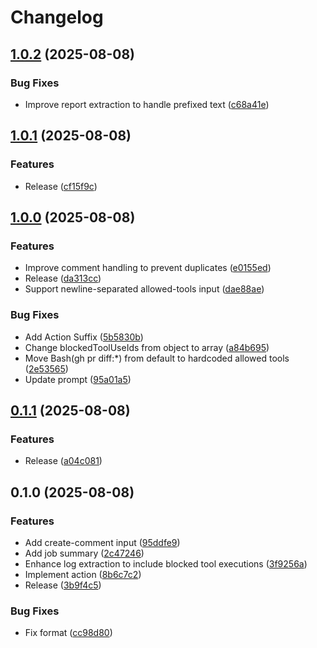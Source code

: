 # Changelog

## [1.0.2](https://github.com/koki-develop/claude-renovate-review/compare/v1.0.1...v1.0.2) (2025-08-08)


### Bug Fixes

* Improve report extraction to handle prefixed text ([c68a41e](https://github.com/koki-develop/claude-renovate-review/commit/c68a41ec100136fd7d7e933fb7e64f344982fd18))

## [1.0.1](https://github.com/koki-develop/claude-renovate-review/compare/v1.0.0...v1.0.1) (2025-08-08)


### Features

* Release ([cf15f9c](https://github.com/koki-develop/claude-renovate-review/commit/cf15f9c841c7b74315e8688242a983af7ce9369d))

## [1.0.0](https://github.com/koki-develop/claude-renovate-review/compare/v0.1.1...v1.0.0) (2025-08-08)


### Features

* Improve comment handling to prevent duplicates ([e0155ed](https://github.com/koki-develop/claude-renovate-review/commit/e0155ed793f1e24f3ef7ba17bf0f025c0d9fb876))
* Release ([da313cc](https://github.com/koki-develop/claude-renovate-review/commit/da313ccbee520e4e322e1b7a8a5de4cab0b3066c))
* Support newline-separated allowed-tools input ([dae88ae](https://github.com/koki-develop/claude-renovate-review/commit/dae88ae1aed27e2f17f459ef8ca97cd4d456c976))


### Bug Fixes

* Add Action Suffix ([5b5830b](https://github.com/koki-develop/claude-renovate-review/commit/5b5830b91e7d5fdd6a0342bc7a2ab8f7fa5c2edf))
* Change blockedToolUseIds from object to array ([a84b695](https://github.com/koki-develop/claude-renovate-review/commit/a84b695fa63f074abcfbe90e451e2ecf996b3238))
* Move Bash(gh pr diff:*) from default to hardcoded allowed tools ([2e53565](https://github.com/koki-develop/claude-renovate-review/commit/2e535655c4ab28b05d24d85519a103bbb9e96c5d))
* Update prompt ([95a01a5](https://github.com/koki-develop/claude-renovate-review/commit/95a01a5775781ab3c160006a5f0078caaa11f9a6))

## [0.1.1](https://github.com/koki-develop/claude-renovate-review/compare/v0.1.0...v0.1.1) (2025-08-08)


### Features

* Release ([a04c081](https://github.com/koki-develop/claude-renovate-review/commit/a04c081516fe9545347083534d838ef144c27a63))

## 0.1.0 (2025-08-08)


### Features

* Add create-comment input ([95ddfe9](https://github.com/koki-develop/claude-renovate-review/commit/95ddfe9bec69eec655227278df41d43ccc13d44a))
* Add job summary ([2c47246](https://github.com/koki-develop/claude-renovate-review/commit/2c47246714632aab8f03571df1bcf2643245ea30))
* Enhance log extraction to include blocked tool executions ([3f9256a](https://github.com/koki-develop/claude-renovate-review/commit/3f9256aaf8809b22b80a7af2d207b4b59ec3baa4))
* Implement action ([8b6c7c2](https://github.com/koki-develop/claude-renovate-review/commit/8b6c7c252d3e8ae4915349e95f3457e240c8e266))
* Release ([3b9f4c5](https://github.com/koki-develop/claude-renovate-review/commit/3b9f4c57376016ba107920779c8c689342ec984a))


### Bug Fixes

* Fix format ([cc98d80](https://github.com/koki-develop/claude-renovate-review/commit/cc98d80e41b56a8bccaffe7c0ba6ee2f5d80d518))
